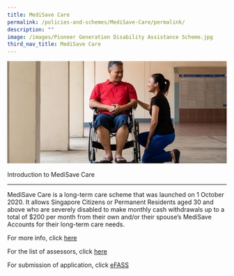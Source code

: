 ```yaml
---
title: MediSave Care
permalink: /policies-and-schemes/MediSave-Care/permalink/
description: ""
image: /images/Pioneer Generation Disability Assistance Scheme.jpg
third_nav_title: MediSave Care
---
```

![](/images/Pioneer%20Generation%20Disability%20Assistance%20Scheme.jpg)

Introduction to MediSave Care  

--------------------------------

MediSave Care is a long-term care scheme that was launched on 1 October 2020. It allows Singapore Citizens or Permanent Residents aged 30 and above who are severely disabled to make monthly cash withdrawals up to a total of $200 per month from their own and/or their spouse’s MediSave Accounts for their long-term care needs.

For more info, click [here](https://www.aic.sg/financial-assistance/medisave-care)

For the list of assessors, click [here](https://www.aic.sg/Assessors-list)

For submission of application, click [eFASS](https://efinance.aic.sg/)